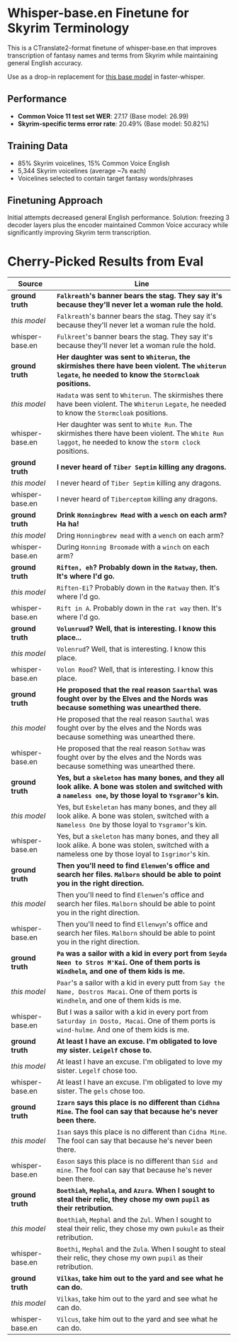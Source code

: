 
# Whisper-base.en Finetune for Skyrim Terminology

This is a CTranslate2-format finetune of whisper-base.en that improves transcription of fantasy names and terms from Skyrim while maintaining general English accuracy.

Use as a drop-in replacement for [this base model](https://huggingface.co/guillaumekln/faster-whisper-base.en) in faster-whisper.

## Performance

- **Common Voice 11 test set WER**: 27.17 (Base model: 26.99)
- **Skyrim-specific terms error rate**: 20.49% (Base model: 50.82%)

## Training Data

- 85% Skyrim voicelines, 15% Common Voice English
- 5,344 Skyrim voicelines (average ~7s each)
- Voicelines selected to contain target fantasy words/phrases

## Finetuning Approach

Initial attempts decreased general English performance. Solution: freezing 3 decoder layers plus the encoder maintained Common Voice accuracy while significantly improving Skyrim term transcription.


# Cherry-Picked Results from Eval

| Source | Line |
| --- | --- |
| **ground truth** | **`Falkreath`'s banner bears the stag. They say it's because they'll never let a woman rule the hold.** |
| _this model_ | `Falkreath`'s banner bears the stag. They say it's because they'll never let a woman rule the hold. |
| whisper-base.en | `Fulkreet`'s banner bears the stag. They say it's because they'll never let a woman rule the hold. |
| **ground truth** | **Her daughter was sent to `Whiterun`, the skirmishes there have been violent. The `whiterun` `legate`, he needed to know the `Stormcloak` positions.** |
| _this model_ | `Hadata` was sent to `Whiterun`. The skirmishes there have been violent. The `Whiterun` `Legate`, he needed to know the `Stormcloak` positions. |
| whisper-base.en | Her daughter was sent to `White Run`. The skirmishes there have been violent. The `White Run` `laggot`, he needed to know the `storm clock` positions. |
| **ground truth** | **I never heard of `Tiber Septim` killing any dragons.** |
| _this model_ | I never heard of `Tiber Septim` killing any dragons. |
| whisper-base.en | I never heard of `Tiberceptom` killing any dragons. |
| **ground truth** | **Drink `Honningbrew Mead` with a `wench` on each arm? Ha ha!** |
| _this model_ | Dring `Honningbrew mead` with a `wench` on each arm? |
| whisper-base.en | During `Honning Broomade` with a `winch` on each arm? |
| **ground truth** | **`Riften, eh`? Probably down in the `Ratway`, then. It's where I'd go.** |
| _this model_ | `Riften-Ei`? Probably down in the `Ratway` then. It's where I'd go. |
| whisper-base.en | `Rift in A`. Probably down in the `rat way` then. It's where I'd go. |
| **ground truth** | **`Volunruud`? Well, that is interesting. I know this place...** |
| _this model_ | `Volenrud`? Well, that is interesting. I know this place. |
| whisper-base.en | `Volon Rood`? Well, that is interesting. I know this place. |
| **ground truth** | **He proposed that the real reason `Saarthal` was fought over by the Elves and the Nords was because something was unearthed there.** |
| _this model_ | He proposed that the real reason `Sauthal` was fought over by the elves and the Nords was because something was unearthed there. |
| whisper-base.en | He proposed that the real reason `Sothaw` was fought over by the elves and the Nords was because something was unearthed there. |
| **ground truth** | **Yes, but a `skeleton` has many bones, and they all look alike. A bone was stolen and switched with a `nameless one`, by those loyal to `Ysgramor`'s kin.** |
| _this model_ | Yes, but `Eskeletan` has many bones, and they all look alike. A bone was stolen, switched with a `Nameless One` by those loyal to `Ysgramor`'s kin. |
| whisper-base.en | Yes, but a `skeleton` has many bones, and they all look alike. A bone was stolen, switched with a nameless one by those loyal to `Isgrimor`'s kin. |
| **ground truth** | **Then you'll need to find `Elenwen`'s office and search her files. `Malborn` should be able to point you in the right direction.** |
| _this model_ | Then you'll need to find `Elenwen`'s office and search her files. `Malborn` should be able to point you in the right direction. |
| whisper-base.en | Then you'll need to find `Ellenwyn`'s office and search her files. `Malborn` should be able to point you in the right direction. |
| **ground truth** | **`Pa` was a sailor with a kid in every port from `Seyda Neen to Stros M'Kai`. One of them ports is `Windhelm`, and one of them kids is me.** |
| _this model_ | `Paar`'s a sailor with a kid in every putt from `Say the Name, Dostros Macai`. One of them ports is `Windhelm`, and one of them kids is me. |
| whisper-base.en | But I was a sailor with a kid in every port from `Saturday in Dosto, Macai`. One of them ports is `wind-hulme`. And one of them kids is me. |
| **ground truth** | **At least I have an excuse. I'm obligated to love my sister. `Leigelf` chose to.** |
| _this model_ | At least I have an excuse. I'm obligated to love my sister. `Legelf` chose too. |
| whisper-base.en | At least I have an excuse. I'm obligated to love my sister. The `gels` chose too. |
| **ground truth** | **`Izarn` says this place is no different than `Cidhna Mine`. The fool can say that because he's never been there.** |
| _this model_ | `Isan` says this place is no different than `Cidna Mine`. The fool can say that because he's never been there. |
| whisper-base.en | `Eason` says this place is no different than `Sid and mine`. The fool can say that because he's never been there. |
| **ground truth** | **`Boethiah`, `Mephala`, and `Azura`. When I sought to steal their relic, they chose my own `pupil` as their retribution.** |
| _this model_ | `Boethiah`, `Mephal` and the `Zul`. When I sought to steal their relic, they chose my own `pukule` as their retribution. |
| whisper-base.en | `Boethi`, `Mephal` and the `Zula`. When I sought to steal their relic, they chose my own `pupil` as their retribution. |
| **ground truth** | **`Vilkas`, take him out to the yard and see what he can do.** |
| _this model_ | `Vilkas`, take him out to the yard and see what he can do. |
| whisper-base.en | `Vilcus`, take him out to the yard and see what he can do. |
